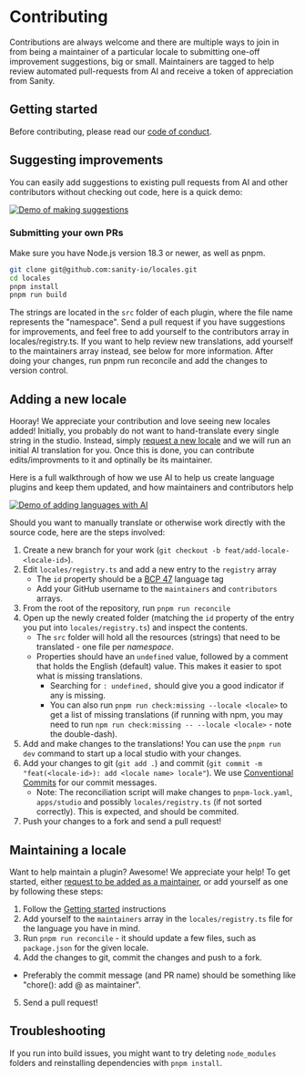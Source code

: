 # Contributing

Contributions are always welcome and there are multiple ways to join in from being a maintainer of a particular locale to submitting one-off improvement suggestions, big or small. Maintainers are tagged to help review automated pull-requests from AI and receive a token of appreciation from Sanity.

## Getting started

Before contributing, please read our [code of conduct](https://github.com/sanity-io/locales/blob/main/CODE_OF_CONDUCT.md).

## Suggesting improvements

You can easily add suggestions to existing pull requests from AI and other contributors without checking out code, here is a quick demo:

[![Demo of making suggestions](https://github.com/sanity-io/locales/assets/38528/6b49bd12-ac44-4471-881f-b3168e97b5f7)](https://www.loom.com/share/4ae37eb58985467fb9f68498ce669038?sid=a5d3dc37-22d2-4a78-8452-5ae7039f11e1)

### Submitting your own PRs

Make sure you have Node.js version 18.3 or newer, as well as pnpm.

```bash
git clone git@github.com:sanity-io/locales.git
cd locales
pnpm install
pnpm run build
```

The strings are located in the `src` folder of each plugin, where the file name represents the "namespace". Send a pull request if you have suggestions for improvements, and feel free to add yourself to the contributors array in locales/registry.ts. If you want to help review new translations, add yourself to the maintainers array instead, see below for more information. After doing your changes, run pnpm run reconcile and add the changes to version control.

## Adding a new locale

Hooray! We appreciate your contribution and love seeing new locales added! Initially, you probably do not want to hand-translate every single string in the studio. Instead, simply [request a new locale](https://github.com/sanity-io/locales/issues/new?assignees=&labels=&template=new-locale-request.md&title=Locale+request%3A+) and we will run an initial AI translation for you. Once this is done, you can contribute edits/improvments to it and optinally be its maintainer.

Here is a full walkthrough of how we use AI to help us create language plugins and keep them updated, and how maintainers and contributors help

[![Demo of adding languages with AI](https://github.com/sanity-io/locales/assets/38528/e0de83ad-7b95-407c-b355-a610479dfbaf)](https://www.loom.com/share/f75d227a116c4df2a3c0d2b675842bec?sid=03c7d4b6-3d0a-4575-b65a-d5247368b30d)

Should you want to manually translate or otherwise work directly with the source code, here are the steps involved:

1. Create a new branch for your work (`git checkout -b feat/add-locale-<locale-id>`).
2. Edit `locales/registry.ts` and add a new entry to the `registry` array
   - The `id` property should be a [BCP 47](https://tools.ietf.org/html/bcp47) language tag
   - Add your GitHub username to the `maintainers` and `contributors` arrays.
3. From the root of the repository, run `pnpm run reconcile`
4. Open up the newly created folder (matching the `id` property of the entry you put into `locales/registry.ts`) and inspect the contents.
   - The `src` folder will hold all the resources (strings) that need to be translated - one file per _namespace_.
   - Properties should have an `undefined` value, followed by a comment that holds the English (default) value. This makes it easier to spot what is missing translations.
     - Searching for `: undefined,` should give you a good indicator if any is missing.
     - You can also run `pnpm run check:missing --locale <locale>` to get a list of missing translations (if running with npm, you may need to run `npm run check:missing -- --locale <locale>` - note the double-dash).
5. Add and make changes to the translations! You can use the `pnpm run dev` command to start up a local studio with your changes.
6. Add your changes to git (`git add .`) and commit (`git commit -m "feat(<locale-id>): add <locale name> locale"`). We use [Conventional Commits](https://www.conventionalcommits.org/en/v1.0.0/) for our commit messages.
   - Note: The reconciliation script will make changes to `pnpm-lock.yaml`, `apps/studio` and possibly `locales/registry.ts` (if not sorted correctly). This is expected, and should be commited.
7. Push your changes to a fork and send a pull request!

## Maintaining a locale

Want to help maintain a plugin? Awesome! We appreciate your help! To get started, either [request to be added as a maintainer](https://github.com/sanity-io/locales/issues/new?assignees=&labels=&projects=&template=request-maintainer.md&title=Maintainer%3A+LOCALE-ID), or add yourself as one by following these steps:

1. Follow the [Getting started](#getting-started) instructions
2. Add yourself to the `maintainers` array in the `locales/registry.ts` file for the language you have in mind.
3. Run `pnpm run reconcile` - it should update a few files, such as `package.json` for the given locale.
4. Add the changes to git, commit the changes and push to a fork.

- Preferably the commit message (and PR name) should be something like "chore(<locale-id>): add @<your-github-username> as maintainer".

5. Send a pull request!

## Troubleshooting

If you run into build issues, you might want to try deleting `node_modules` folders and reinstalling dependencies with `pnpm install`.
